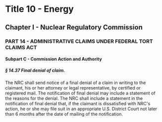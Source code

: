 
# Title 10 - Energy
## Chapter I - Nuclear Regulatory Commission
### PART 14 - ADMINISTRATIVE CLAIMS UNDER FEDERAL TORT CLAIMS ACT
#### Subpart C - Commission Action and Authority
##### § 14.37 Final denial of claim.

The NRC shall send notice of a final denial of a claim in writing to the claimant, his or her attorney or legal representative, by certified or registered mail. The notification of final denial may include a statement of the reasons for the denial. The NRC shall include a statement in the notification of final denial that, if the claimant is dissatisfied with NRC's action, he or she may file suit in an appropriate U.S. District Court not later than 6 months after the date of mailing of the notification.
